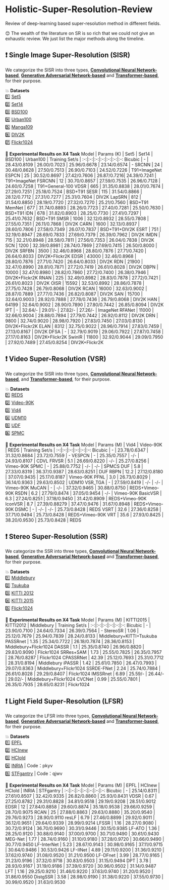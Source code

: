 # Holistic-Super-Resolution-Review
Review of deep-learning based super-resolution method in different fields.  

:blush: The wealth of the literature on SR is so rich that we could not give an exhaustic review. We just list the major methods along the timeline.  

## :heavy_exclamation_mark: Single Image Super-Resolution (SISR)  
We categorize the SISR into three types, [**Convolutional Neural Network-based**](./Single-Image-Super-Resolution/Convolutional-Neural-Network-based.md), [**Generative Adversarial Network-based**](./Single-Image-Super-Resolution/Generative-Adversarial-Network-based.md) and [**Transformer-based**](./Single-Image-Super-Resolution/Transformer-based.md), for their purpose.  

:boom: **Datasets**  
:one: [Set5](https://drive.google.com/drive/folders/1B3DJGQKB6eNdwuQIhdskA64qUuVKLZ9u)   
:two: [Set14](https://drive.google.com/drive/folders/1B3DJGQKB6eNdwuQIhdskA64qUuVKLZ9u)     
:three: [BSD100](https://drive.google.com/drive/folders/1B3DJGQKB6eNdwuQIhdskA64qUuVKLZ9u)     
:four: [Urban100](https://drive.google.com/drive/folders/1B3DJGQKB6eNdwuQIhdskA64qUuVKLZ9u)     
:five: [Manga109](https://drive.google.com/drive/folders/1B3DJGQKB6eNdwuQIhdskA64qUuVKLZ9u)     
:six: [DIV2K](https://cv.snu.ac.kr/research/EDSR/DIV2K.tar)  
:seven: [Flickr1024](https://cv.snu.ac.kr/research/EDSR/Flickr2K.tar)  

:dart: **Experimental Results on X4 Task**
Model | Params (K) | Set5 | Set14 | BSD100 | Urban100 | Training Set/s |
:-:|:-:|:-:|:-:|:-:|:-:|:-:
Bicubic   | - | 28.43/0.8109 | 26.00/0.7023 | 25.96/0.6678 | 23.14/0.6574 | - 
SRCNN | 24 | 30.48/0.8628 | 27.50/0.7513 | 26.90/0.7103 | 24.52/0.7226 | T91+ImageNet 
ESPCN | 25 | 30.52/0.8697 | 27.42/0.7606 | 26.87/0.7216| 24.39/0.7241 | T91+ImageNet 
FSRCNN | 12 | 30.70/0.8657 | 27.59/0.7535 | 26.96/0.7128 | 24.60/0.7258 | T91+General-100 
VDSR | 665 | 31.35/0.8838 | 28.01/0.7674 | 27.29/0.7251 | 25.18/0.7524 | BSD+T91 
SESR | 115 | 31.54/0.8866 | 28.12/0.7712 | 27.31/0.7277 | 25.31/0.7604 | DIV2K 
LapSRN | 812 | 31.54/0.8850 | 28.19/0.7720 | 27.32/0.7270 | 25.21/0.7560 | BSD+T91 
MemNet | 677 | 31.74/0.8893 | 28.26/0.7723 | 27.40/0.7281 | 25.50/0.7630 | BSD+T91 
IDN | 678 | 31.82/0.8903 | 28.25/0.7730 | 27.41/0.7297 | 25.41/0.7632 | BSD+T91 
SMSR | 1006 | 32.12/0.8932 | 28.55/0.7808 | 27.55/0.7351 | 26.11/0.7868 | DIV2K 
CARN | 1600 | 32.13/0.8937 | 28.60/0.7806 | 27.58/0.7349 | 26.07/0.7837 | BSD+T91+DIV2K 
ESRT | 751 | 32.19/0.8947 | 28.69/0.7833 | 27.69/0.7379 | 26.39/0.7962 | DIV2K 
IMDN | 715 | 32.21/0.8948 | 28.58/0.7811 | 27.56/0.7353 | 26.04/0.7838 | DIV2K 
SCN | 1200 | 32.39/0.8981 | 28.74/0.7869 | 27.69/0.7415 | 26.50/0.8000 | DIV2K 
SRFBN | 3500 | 32.46/0.8968 | 28.80/0.7876 | 27.71/0.7420 | 26.64/0.8033 | DIV2K+Flickr2K 
EDSR | 43000 | 32.46/0.8968 | 28.80/0.7876 | 27.71/0.7420 | 26.64/0.8033 | DIV2K 
RDN | 21900 | 32.47/0.8990 | 28.81/0.7871 | 27.72/0.7419 | 26.61/0.8028 | DIV2K 
DBPN | 10000 | 32.47/0.8980 | 28.82/0.7860 | 27.72/0.7400 | 26.38/0.7946 | DIV2K+Flickr2K 
RNAN | 225 | 32.49/0.8982 | 28.83/0.7878 | 27.72/0.7421 | 26.61/0.8023 | DIV2K 
OISR | 15592 | 32.53/0.8992 | 28.86/0.7878 | 27.75/0.7428 | 26.79/0.8068 | DIV2K 
RCAN | 16000 | 32.63/0.9002 | 28.87/0.7889 | 27.77/0.7436 | 26.82/0.8087 | DIV2K 
SAN | 15700 | 32.64/0.9003 | 28.92/0.7888 | 27.78/0.7436 | 26.79/0.8068 | DIV2K 
HAN | 64199 | 32.64/0.9002 | 28.90/0.7890 | 27.80/0.7442 | 26.85/0.8094 | DIV2K 
IPT | - | 32.64/- | 29.01/- | 27.82/- | 27.26/- | ImageNet 
RFANet | 11000 | 32.66/0.9004 | 28.88/0.7894 | 27.79/0.7442 | 26.92/0.8112 | DIV2K 
DRN | 9800 | 32.74/0.9020 | 28.98/0.7920 | 27.83/0.7450 | 27.03/0.8130 | DIV2K+Flickr2K 
ELAN | 8312 | 32.75/0.9022 | 28.96/0.7914 | 27.83/0.7459 | 27.13/0.8167 | DIV2K 
DFSA | - | 32.79/0.9019 | 29.06/0.7922 | 27.87/0.7458 | 27.17/0.8163 | DIV2K+Flickr2K 
SwinIR | 11800 | 32.92/0.9044 | 29.09/0.7950 | 27.92/0.7489 | 27.45/0.8254 | DIV2K+Flickr2K 

## :heavy_exclamation_mark: Video Super-Resolution (VSR)  
We categorize the SISR into three types, [**Convolutional Neural Network-based**](./Video-Super-Resolution/Convolutional-Neural-Network-based.md), and [**Transformer-based**](./Video-Super-Resolution/Transformer-based.md), for their purpose.  

:boom: **Datasets**  
:one: [REDS](https://seungjunnah.github.io/Datasets/reds.html)   
:two: [Video-90K](http://toflow.csail.mit.edu/)     
:three: [Vid4](https://drive.google.com/file/d/1ZuvNNLgR85TV_whJoHM7uVb-XW1y70DW/view)     
:four: [UDM10](https://www.terabox.com/web/share/link?surl=LMuQCVntRegfZSxn7s3hXw&path=%2Fproject%2Fpfnl)     
:five: [UDF](https://github.com/yhjo09/VSR-DUF/tree/master/inputs)     
:six: [SPMC](https://tinyurl.com/y426dcn9)  

:dart: **Experimental Results on X4 Task**
Model | Params (M) | Vid4 | Video-90K | REDS | Training Set/s |
:-:|:-:|:-:|:-:|:-:|:-:
Bicubic | - | 23.78/0.6347 | 31.32/0.8684 | 23.72/0.7559 | - 
VESPCN | - | 25.35/0.7557 | -/- | 24.93/0.8107 | CDVL
FRVSR | 5.1 | 26.69/0.8220 | -/- | 25.27/0.8256 | Vimeo-90K 
SPMC | - | 25.88/0.7752 | -/- | -/- | SPMCS 
DUF | 5.8 | 27.33/0.8319 | 36.37/0.9387 | 28.63/0.8251 | DUF 
RBPN | 12.2 | 27.12/0.8180 | 37.07/0.9435 | 25.17/0.8187 | Vimeo-90K 
PFNL | 3.0 | 26.73/0.8029 | 36.14/0.9363 | 29.63/0.8502 | UDM10 
VSR\_TGA | - | 27.59/0.8419 | -/- | -/- | Vimeo-90K 
MuCAN | - | -/- | 37.32/0.9465 | 30.88/0.8750 | REDS+Vimeo-90K 
RSDN | 6.2 | 27.79/0.8474 | 37.05/0.9454 | -/- | Vimeo-90K 
BasicVSR | 6.3 | 27.24/0.8251 | 37.18/0.9450 | 31.42/0.8909 | REDS+Vimeo-90K 
IconVSR | 8.7 | 27.39/0.88279 | 37.47/0.9476 | 31.67/0.8948 | REDS+Vimeo-90K 
DSMC | - | -/- | -/- | 25.73/0.8428 | REDS 
VSRT | 32.6 | 27.36/0.8258 | 37.71/0.9494 | 25.73/0.8428 | REDS+Vimeo-90K 
VRT | 35.6 | 27.93/0.8425 | 38.20/0.9530 | 25.73/0.8428 | REDS 

## :heavy_exclamation_mark: Stereo Super-Resolution (SSR)  
We categorize the SSR into three types, [**Convolutional Neural Network-based**](./Stereo-Super-Resolution/Convolutional-Neural-Network-based.md), [**Generative Adversarial Network-based**](./Stereo-Super-Resolution/Generative-Adversarial-Network-based.md) and [**Transformer-based**](./Stereo-Super-Resolution/Transformer-based.md), for their purpose.  

:boom: **Datasets**  
:one: [Middlebury](https://vision.middlebury.edu/stereo/data/)   
:two: [Tsukuba](https://home.cvlab.cs.tsukuba.ac.jp/dataset)     
:three: [KITTI 2012](http://www.cvlibs.net/datasets/kitti/eval_stereo_flow.php?benchmark=stereo)     
:four: [KITTI 2015](http://www.cvlibs.net/datasets/kitti/eval_scene_flow.php?benchmark=stereo)     
:five: [Flickr1024](https://yingqianwang.github.io/Flickr1024/)     

:dart: **Experimental Results on X4 Task**
Model | Params (M) | KITTI2015 | KITTI2012 | Middlebury | Training Set/s |
:-:|:-:|:-:|:-:|:-:|:-:
Bicubic  | -  | 23.90/0.7100  | 24.64/0.7334  | 26.39/0.7564  |  - 
StereoSR  | 1.06  | 25.12/0.7679  | 25.94/0.7839  | 28.24/0.8133  | Middlebury+KITTI+Tsukuba 
PASSRnet  | 1.35  | 25.34/0.7722  | 26.18/0.7874  | 28.36/0.8153  | Middlebury+Flickr1024 
DASSR  | 1.1  | 25.35/0.8740  | 26.96/0.8820  | 29.83/0.9090  | Flickr1024 
SRRes+SAM  | 1.73  | 25.55/0.7825  | 26.35/0.7957  | 28.76/0.8287  | Flickr1024 
CPASSRNet  | 42.39  | 25.12/0.7693  | 25.31/0.7712  | 28.31/0.8194  | Middlebury 
iPASSR  | 1.42  | 25.61/0.7850  | 26.47/0.7993  | 29.07/0.8363  | Middlebury+Flickr1024 
SSRDE-FNet  | 2.24  | 25.74/0.7884  | 26.61/0.8028  | 29.29/0.8407  | Flickr1024 
IMSSRnet  | 6.89  | 25.59/-  | 26.44/-  | 29.02/-  | Middlebury+Flickr1024 
CVCNet  | 0.99  | 25.55/0.7801  | 26.35/0.7935  | 28.65/0.8231  | Flickr1024 

## :heavy_exclamation_mark: Light Field Super-Resolution (LFSR)  
We categorize the LFSR into three types, [**Convolutional Neural Network-based**](./Light-Field-Super-Resolution/Convolutional-Neural-Network-based.md), [**Generative Adversarial Network-based**](./Light-Field-Super-Resolution/Generative-Adversarial-Network-based.md) and [**Transformer-based**](./Light-Field-Super-Resolution/Transformer-based.md), for their purpose.  

:boom: **Datasets**  
:one: [EPFL](https://infoscience.epfl.ch/record/218363)  
:two: [HCInew](https://lightfield-analysis.uni-konstanz.de/)     
:three: [HCIold](https://lightfield-analysis.uni-konstanz.de/)     
:four: [INRIA](https://pan.baidu.com/s/19iGLK57mXqC4_g8idEQovg) | Code：pkyv   
:five: [STFgantry](https://pan.baidu.com/s/1WRTh_AYu_H9kR-DqSBb2dg) | Code：qjwv     

:dart: **Experimental Results on X4 Task**
Model | Params (M) | EPFL | HCInew | HCIold | INRIA | STFgantry |
:-:|:-:|:-:|:-:|:-:|:-:|:-:
Bicubic | -  | 25.14/0.8311  | 27.61/0.8507  | 32.42/0.9335  | 26.82/0.8860  | 25.93/0.8431 
VDSR  | 0.67  | 27.25/0.8782  | 29.31/0.8828  | 34.81/0.9518  | 29.19/0.9208  | 28.51/0.9012 
EDSR | 12  | 27.84/0.8858  | 29.60/0.8874  | 35.18/0.9538  | 29.66/0.9259  | 28.70/0.9075 
RCAN  | 25  | 27.88/0.8863  | 29.63/0.8880  | 35.20/0.9540  | 29.76/0.9273  | 28.90/0.9110 
resLF  | 6.79  | 27.46/0.8899  | 29.92/0.9011  | 36.12/0.9651  | 29.64/0.9339  | 28.99/0.9214 
LFSSR  | 1.16  | 28.27/0.9080  | 30.72/0.9124  | 36.70/0.9690  | 30.31/0.9446  | 30.15/0.9385 
LF-ATO  | 1.36  | 28.25/0.9120  | 30.88/0.9140  | 37.00/0.9700  | 30.71/0.9490  | 30.61/0.9430 
MEG-Net  | 1.77  | 28.74/0.9160  | 31.10/0.9180  | 37.28/0.9720  | 30.66/0.9490  | 30.77/0.9450 
LF-InterNet  | 5.23  | 28.67/0.9143  | 30.98/0.9165  | 37.11/0.9715  | 30.64/0.9486  | 30.53/0.9426 
LF-IINet  | 4.89  | 29.11/0.9200  | 31.36/0.9210  | 37.62/0.9740  | 31.08/0.9520  | 31.21/0.9500 
LF-DFnet  | 3.99  | 28.77/0.9165  | 31.23/0.9196  | 37.32/0.9718  | 30.83/0.9503  | 31.15/0.9494 
DPT  | 3.78  | 28.93/0.9167  | 31.19/0.9186  | 37.39/0.9720  | 30.96/0.9502  | 31.14/0.9487 
LFT  | 1.16  | 29.25/0.9210  | 31.46/0.9220  | 37.63/0.9740  | 31.20/0.9520  | 31.86/0.9550 
DistgSSR | 3.58  | 28.98/0.9190  | 31.38/0.9220  | 37.55/0.9730  | 30.99/0.9520  | 31.63/0.9530 
